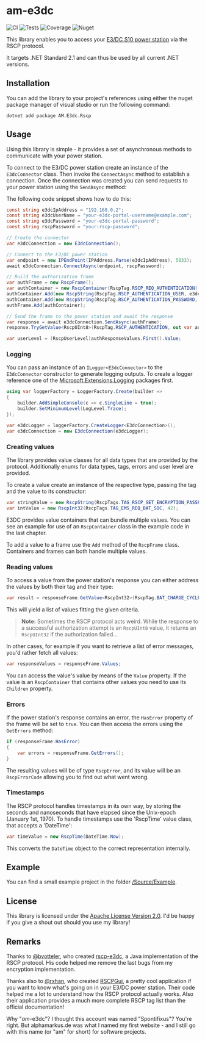 # am-e3dc

![CI](https://img.shields.io/azure-devops/build/spontifixus/6b9c3bca-052c-4b57-9c3a-6e305515fc73/5) ![Tests](https://img.shields.io/azure-devops/tests/spontifixus/am-e3dc/5) ![Coverage](https://img.shields.io/azure-devops/coverage/spontifixus/am-e3dc/5) ![Nuget](https://img.shields.io/nuget/v/AM.E3dc.Rscp)

This library enables you to access your [E3/DC S10 power station](https://www.e3dc.com/produkte) via the RSCP protocol.

It targets .NET Standard 2.1 and can thus be used by all current .NET versions.

## Installation

You can add the library to your project's references using either the nuget package manager of visual studio or run the following command:

    dotnet add package AM.E3dc.Rscp

## Usage

Using this library is simple - it provides a set of asynchronous methods to communicate with your power station.

To connect to the E3/DC power station create an instance of the `E3dcConnector`
 class. Then invoke the `ConnectAsync` method to establish a connection. Once the connection was created you can send requests to your power station using the `SendAsync` method:

The following code snippet shows how to do this:

```csharp
const string e3dcIpAddress = "192.168.0.2";
const string e3dcUserName = "your-e3dc-portal-username@example.com";
const string e3dcPassword = "your-e3dc-portal-password";
const string rscpPassword = "your-rscp-password";

// Create the connector
var e3dcConnection = new E3dcConnection();

// Connect to the E3/DC power station
var endpoint = new IPEndPoint(IPAddress.Parse(e3dcIpAddress), 5033);
await e3dcConnection.ConnectAsync(endpoint, rscpPassword);

// Build the authorization frame
var authFrame = new RscpFrame();
var authContainer = new RscpContainer(RscpTag.RSCP_REQ_AUTHENTICATION);
authContainer.Add(new RscpString(RscpTag.RSCP_AUTHENTICATION_USER, e3dcUserName));
authContainer.Add(new RscpString(RscpTag.RSCP_AUTHENTICATION_PASSWORD, e3dcPassword));
authFrame.Add(authContainer);

// Send the frame to the power station and await the response
var response = await e3dcConnection.SendAsync(authFrame);
response.TryGetValue<RscpUInt8>(RscpTag.RSCP_AUTHENTICATION, out var authResponseValues);

var userLevel = (RscpUserLevel)authResponseValues.First().Value;
```

### Logging

You can pass an instance of an `ILogger<E3dcConnector>` to the `E3dcConnector` constructor to generate logging outputs. To create a logger reference one of the [Microsoft.Extensions.Logging](https://www.nuget.org/packages?q=Microsoft.Extensions.Logging) packages first.

```csharp
using var loggerFactory = LoggerFactory.Create(builder =>
{
    builder.AddSimpleConsole(c => c.SingleLine = true);
    builder.SetMinimumLevel(LogLevel.Trace);
});

var e3dcLogger = loggerFactory.CreateLogger<E3dcConnection>();
var e3dcConnection = new E3dcConnection(e3dcLogger);
```

### Creating values

The library provides value classes for all data types that are provided by the protocol. Additionally enums for data types, tags, errors and user level are provided.

To create a value create an instance of the respective type, passing the tag and the value to its constructor:

```csharp
var stringValue = new RscpString(RscpTags.TAG_RSCP_SET_ENCRYPTION_PASSPHRASE, "Hello World");
var intValue = new RscpInt32(RscpTags.TAG_EMS_REQ_BAT_SOC, 42);
```

E3DC provides value containers that can bundle multiple values. You can see an example for use of an `RscpContainer` class in the example code in the last chapter.

To add a value to a frame use the `Add` method of the `RscpFrame` class. Containers and frames can both handle multiple values.

### Reading values

To access a value from the power station's response you can either address the values by both their tag and their type:

```csharp
var result = responseFrame.GetValue<RscpInt32>(RscpTag.BAT_CHARGE_CYCLES);
```

This will yield a list of values fitting the given criteria.

> **Note:** Sometimes the RSCP protocol acts weird. While the response to a successful authorization attempt is an `RscpUInt8` value, it returns an `RscpUInt32` if the authorization failed...

In other cases, for example if you want to retrieve a list of error messages, you'd rather fetch all values:

```csharp
var responseValues = responseFrame.Values;
```

You can access the value's value by means of the `Value` property. If the value is an `RscpContainer` that contains other values you need to use its `Children` property.

### Errors

If the power station's response contains an error, the `HasError` property of the frame will be set to `true`. You can then access the errors using the `GetErrors` method:

```csharp
if (responseFrame.HasError)
{
    var errors = responseFrame.GetErrors();
}
```

The resulting values will be of type `RscpError`, and its value will be an `RscpErrorCode` allowing you to find out what went wrong.

### Timestamps

The RSCP protocol handles timestamps in its own way, by storing the seconds and nanoseconds that have elapsed since the Unix-epoch (January 1st, 1970). To handle timestamps use the 'RscpTime' value class, that accepts a 'DateTime':

```csharp
var timeValue = new RscpTime(DateTime.Now);
```

This converts the `DateTime` object to the correct representation internally.

## Example

You can find a small example project in the folder [/Source/Example](/Source/Example).

## License

This library is licensed under the [Apache License Version 2.0](LICENSE). I'd be happy if you give a shout out should you use my library!

## Remarks

Thanks to [@bvotteler](https://github.com/bvotteler/), who created [rscp-e3dc](https://github.com/bvotteler/rscp-e3dc), a Java implementation of the RSCP protocol. His code helped me remove the last bugs from my encryption implementation.

Thanks also to [@rxhan](https://github.com/rxhan), who created [RSCPGui](https://github.com/rxhan/RSCPGui), a pretty cool application if you want to know what's going on in your E3/DC power station. Their code helped me a lot to understand how the RSCP protocol actually works. Also their application provides a much more complete RSCP tag list than the official documentation! 

Why "*am*-e3dc"? I thought this account was named "Spontifixus"? You're right. But alphamarkus.de was what I named my first website - and I still go with this name (or "am" for short) for software projects.
